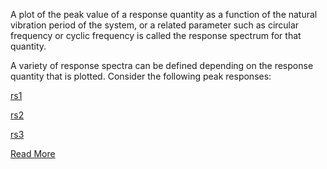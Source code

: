 A plot of the peak value of a response quantity as a function of the natural vibration period of the system, or a related parameter such as circular frequency or cyclic frequency is called the response spectrum for that quantity.

A variety of response spectra can be defined depending on the response quantity that is plotted. Consider the following peak responses:

[rs1](images/rs1.PNG)

[rs2](images/rs2.PNG)

[rs3](images/rs3.PNG)

[Read More](doc/5.Theory.pdf)